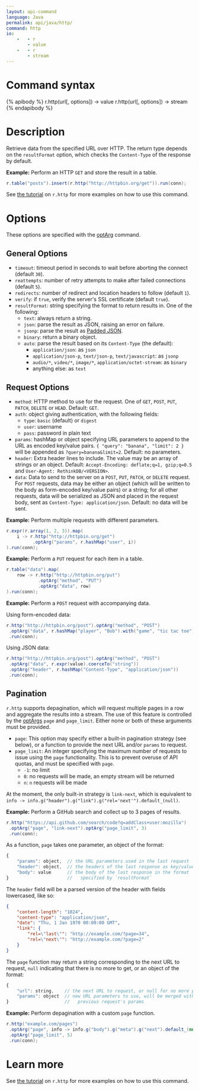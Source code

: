```yaml
---
layout: api-command
language: Java
permalink: api/java/http/
command: http
io:
    -   - r
        - value
    -   - r
        - stream
---
```


# Command syntax #

{% apibody %}
r.http(url[, options]) &rarr; value
r.http(url[, options]) &rarr; stream
{% endapibody %}

# Description #

Retrieve data from the specified URL over HTTP.  The return type depends on the `resultFormat` option, which checks the `Content-Type` of the response by default.

__Example:__ Perform an HTTP `GET` and store the result in a table.

```java
r.table("posts").insert(r.http("http://httpbin.org/get")).run(conn);
```

See [the tutorial](/docs/external-api-access/) on `r.http` for more examples on how to use this command.

<!-- stop -->

# Options #

These options are specified with the [optArg](/api/java/optarg) command.

## General Options ##

* `timeout`: timeout period in seconds to wait before aborting the connect (default `30`).
* `reattempts`: number of retry attempts to make after failed connections (default `5`).
* `redirects`: number of redirect and location headers to follow (default `1`).
* `verify`: if `true`, verify the server's SSL certificate (default `true`).
* `resultFormat`: string specifying the format to return results in. One of the following:
    * `text`: always return a string.
    * `json`: parse the result as JSON, raising an error on failure.
    * `jsonp`: parse the result as [Padded JSON][jsonp].
    * `binary`: return a binary object.
    * `auto`: parse the result based on its `Content-Type` (the default):
        * `application/json`: as `json`
        * `application/json-p`, `text/json-p`, `text/javascript`: as `jsonp`
        * `audio/*`, `video/*`, `image/*`, `application/octet-stream`: as `binary`
        * anything else: as `text`

[jsonp]: https://en.wikipedia.org/wiki/JSONP

## Request Options

* `method`: HTTP method to use for the request. One of `GET`, `POST`, `PUT`, `PATCH`, `DELETE` or `HEAD`. Default: `GET`.
* `auth`: object giving authentication, with the following fields:
    * `type`: `basic` (default) or `digest`
    * `user`: username
    * `pass`: password in plain text
* `params`: hashMap or object specifying URL parameters to append to the URL as encoded key/value pairs. `{ "query": "banana", "limit": 2 }` will be appended as `?query=banana&limit=2`. Default: no parameters.
* `header`: Extra header lines to include. The value may be an array of strings or an object. Default: `Accept-Encoding: deflate;q=1, gzip;q=0.5` and `User-Agent: RethinkDB/<VERSION>`.
* `data`: Data to send to the server on a `POST`, `PUT`, `PATCH`, or `DELETE` request. For `POST` requests, data may be either an object (which will be written to the body as form-encoded key/value pairs) or a string; for all other requests, data will be serialized as JSON and placed in the request body, sent as `Content-Type: application/json`. Default: no data will be sent.

__Example:__ Perform multiple requests with different parameters.

```java
r.expr(r.array(1, 2, 3)).map(
    i -> r.http("http://httpbin.org/get")
          .optArg("params", r.hashMap("user", i))
).run(conn);
```

__Example:__ Perform a `PUT` request for each item in a table.

```java
r.table("data").map(
    row -> r.http("http://httpbin.org/put")
            .optArg("method", "PUT")
            .optArg("data", row)
).run(conn);
```

__Example:__ Perform a `POST` request with accompanying data.

Using form-encoded data:

```java
r.http("http://httpbin.org/post").optArg("method", "POST")
 .optArg("data", r.hashMap("player", "Bob").with("game", "tic tac toe"))
 .run(conn);
```

Using JSON data:

```java
r.http("http://httpbin.org/post").optArg("method", "POST")
 .optArg("data", r.expr(value).coerceTo("string"))
 .optArg("header", r.hashMap("Content-Type", "application/json"))
 .run(conn);
```

## Pagination

`r.http` supports depagination, which will request multiple pages in a row and aggregate the results into a stream.  The use of this feature is controlled by the [optArgs](/api/java/optarg) `page` and `page_limit`.  Either none or both of these arguments must be provided.

* `page`: This option may specify either a built-in pagination strategy (see below), or a function to provide the next URL and/or `params` to request.
* `page_limit`: An integer specifying the maximum number of requests to issue using the `page` functionality.  This is to prevent overuse of API quotas, and must be specified with `page`.
    * `-1`: no limit
    * `0`: no requests will be made, an empty stream will be returned
    * `n`: `n` requests will be made

At the moment, the only built-in strategy is `link-next`, which is equivalent to `info -> info.g("header").g("link").g("rel='next'").default_(null)`.

__Example:__ Perform a GitHub search and collect up to 3 pages of results.

```java
r.http("https://api.github.com/search/code?q=addClass+user:mozilla")
 .optArg("page", "link-next").optArg("page_limit", 3)
 .run(conn);
```

As a function, `page` takes one parameter, an object of the format:

```js
{
    "params": object,  // the URL parameters used in the last request
    "header": object,  // the headers of the last response as key/value pairs
    "body": value      // the body of the last response in the format
}                      //   specified by `resultFormat`
```

The `header` field will be a parsed version of the header with fields lowercased, like so:

```json
{
    "content-length": "1024",
    "content-type": "application/json",
    "date": "Thu, 1 Jan 1970 00:00:00 GMT",
    "link": {
        "rel=\"last\"": "http://example.com/?page=34",
        "rel=\"next\"": "http://example.com/?page=2"
    }
}
```

The `page` function may return a string corresponding to the next URL to request, `null` indicating that there is no more to get, or an object of the format:

```js
{
    "url": string,    // the next URL to request, or null for no more pages
    "params": object  // new URL parameters to use, will be merged with the
}                     //   previous request's params
```

__Example:__ Perform depagination with a custom `page` function.

```java
r.http("example.com/pages")
 .optArg("page", info -> info.g("body").g("meta").g("next").default_(null))
 .optArg("page_limit", 5)
 .run(conn);
```

# Learn more

See [the tutorial](/docs/external-api-access/) on `r.http` for more examples on how to use this command.
